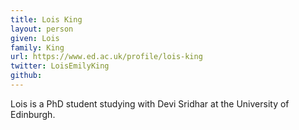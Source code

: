 ```yaml
---
title: Lois King
layout: person
given: Lois
family: King
url: https://www.ed.ac.uk/profile/lois-king
twitter: LoisEmilyKing
github: 
---
```


Lois is a PhD student studying with Devi Sridhar at the University of Edinburgh.
